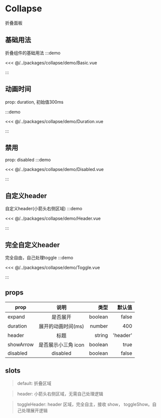 # Collapse

折叠面板

## 基础用法

折叠组件的基础用法
:::demo

<<< @/../packages/collapse/demo/Basic.vue

:::

## 动画时间

prop: duration, 初始值300ms

:::demo

<<< @/../packages/collapse/demo/Duration.vue

:::

## 禁用

prop: disabled
:::demo

<<< @/../packages/collapse/demo/Disabled.vue

:::

## 自定义header

自定义header(小箭头右侧区域)
:::demo

<<< @/../packages/collapse/demo/Header.vue

:::

## 完全自定义header

完全自由，自己处理toggle
:::demo

<<< @/../packages/collapse/demo/Toggle.vue

:::

## props

| prop      |        说明         |    类型 | 默认值 |
| --------- | :-----------------: | ------: | -----: |
| expand    |      是否展开       | boolean |  false |
| duration  | 展开的动画时间(ms)  |  number |    400 |
| header    |        标题         |  string |     'header' |
| showArrow | 是否展示小三角 icon | boolean |   true |
| disabled  |      disabled       | boolean |  false |

## slots

> default:
> 折叠区域

> header:
> 小箭头右侧区域，无需自己处理逻辑

> toggleHeader:
> header 区域，完全自主，接收 show， toggleShow。自己处理展开逻辑